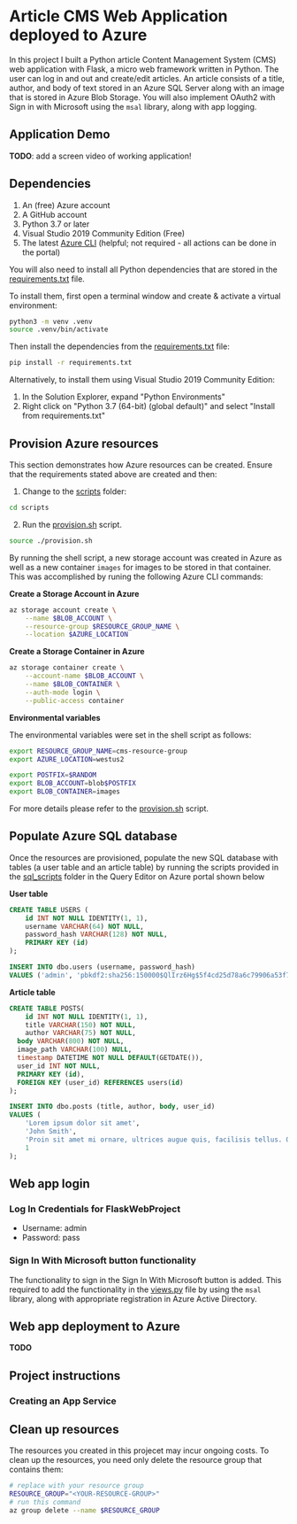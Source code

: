 # Article CMS Web Application deployed to Azure

In this project I built a Python article Content Management System (CMS) web application with Flask, a micro web framework written in Python. The user can log in and out and create/edit articles. An article consists of a title, author, and body of text stored in an Azure SQL Server along with an image that is stored in Azure Blob Storage. You will also implement OAuth2 with Sign in with Microsoft using the `msal` library, along with app logging.

## Application Demo
**TODO**: add a screen video of working application!

## Dependencies

1. An (free) Azure account
2. A GitHub account
3. Python 3.7 or later
4. Visual Studio 2019 Community Edition (Free)
5. The latest [Azure CLI](https://docs.microsoft.com/cli/azure/install-azure-cli?view=azure-cli-latest) (helpful; not required - all actions can be done in the portal)

You will also need to install all Python dependencies that are stored in the [requirements.txt](requirements.txt) file. 

To install them, first open a terminal window and create & activate a virtual environment: 

```bash
python3 -m venv .venv
source .venv/bin/activate
```

Then install the dependencies from the [requirements.txt](requirements.txt) file:

```bash
pip install -r requirements.txt 
```

Alternatively, to install them using Visual Studio 2019 Community Edition:

1. In the Solution Explorer, expand "Python Environments"
2. Right click on "Python 3.7 (64-bit) (global default)" and select "Install from requirements.txt"

## Provision Azure resources
This section demonstrates how Azure resources can be created. Ensure that the requirements stated above are created and then:

1. Change to the [scripts](scripts) folder:

  ```bash
  cd scripts
  ```

2. Run the [provision.sh](provision.sh) script. 

  ```bash
  source ./provision.sh
  ```
  
By running the shell script, a new storage account was created in Azure as well as a new container `images` for images to be stored in that container.
This was accomplished by runing the following Azure CLI commands:

**Create a Storage Account in Azure**
```bash
az storage account create \
    --name $BLOB_ACCOUNT \
    --resource-group $RESOURCE_GROUP_NAME \
    --location $AZURE_LOCATION
```

**Create a Storage Container in Azure**
```bash
az storage container create \
    --account-name $BLOB_ACCOUNT \
    --name $BLOB_CONTAINER \
    --auth-mode login \
    --public-access container
```

**Environmental variables**

The environmental variables were set in the shell script as follows:

```bash
export RESOURCE_GROUP_NAME=cms-resource-group
export AZURE_LOCATION=westus2

export POSTFIX=$RANDOM
export BLOB_ACCOUNT=blob$POSTFIX
export BLOB_CONTAINER=images
```

For more details please refer to the [provision.sh](provision.sh) script.

## Populate Azure SQL database
Once the resources are provisioned, populate the new SQL database with tables (a user table and an article table) by running the scripts provided in the [sql_scripts](sql_scripts) folder in the Query Editor on Azure portal shown below  

  **User table**
  ```sql
  CREATE TABLE USERS (
      id INT NOT NULL IDENTITY(1, 1),
      username VARCHAR(64) NOT NULL,
      password_hash VARCHAR(128) NOT NULL,
      PRIMARY KEY (id)
  );

  INSERT INTO dbo.users (username, password_hash)
  VALUES ('admin', 'pbkdf2:sha256:150000$QlIrz6Hg$5f4cd25d78a6c79906a53f74ef5d3bb2609af2b39d9e5dd6f3beabd8c854dd60')
  ```

  **Article table**
  ```sql
  CREATE TABLE POSTS(
      id INT NOT NULL IDENTITY(1, 1),
      title VARCHAR(150) NOT NULL,
      author VARCHAR(75) NOT NULL,
    body VARCHAR(800) NOT NULL,
    image_path VARCHAR(100) NULL,
    timestamp DATETIME NOT NULL DEFAULT(GETDATE()),
    user_id INT NOT NULL,
    PRIMARY KEY (id),
    FOREIGN KEY (user_id) REFERENCES users(id)
  );

  INSERT INTO dbo.posts (title, author, body, user_id)
  VALUES (
      'Lorem ipsum dolor sit amet',
      'John Smith',
      'Proin sit amet mi ornare, ultrices augue quis, facilisis tellus. Quisque neque dui, tincidunt sed volutpat quis, maximus sed est. Sed justo orci, rhoncus ac nulla eu, rhoncus luctus justo. Etiam maximus, felis eu varius fermentum, libero orci egestas purus, id condimentum mauris orci nec nibh. Vivamus risus ipsum, semper vel nibh in, suscipit commodo massa. Suspendisse non velit vitae neque condimentum viverra vel eget enim. Vestibulum ante ipsum primis in faucibus orci luctus et ultrices posuere cubilia Curae; Vivamus fermentum sagittis ligula et fringilla. Aenean nec lacinia lacus.',
      1
  );
  ```

## Web app login

### Log In Credentials for FlaskWebProject 

- Username: admin
- Password: pass

### Sign In With Microsoft button functionality

The functionality to sign in the Sign In With Microsoft button is added. This required to add the functionality in the [views.py](FlaskWebProject/views.py) file by using the `msal` library, along with appropriate registration in Azure Active Directory.



## Web app deployment to Azure 

**TODO**




## Project instructions

### Creating an App Service

## Clean up resources
The resources you created in this projecet may incur ongoing costs. To clean up the resources, you need only delete the resource group that contains them:

```bash
# replace with your resource group
RESOURCE_GROUP="<YOUR-RESOURCE-GROUP>"
# run this command
az group delete --name $RESOURCE_GROUP
```

